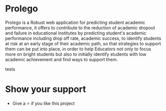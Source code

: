 # Prolego

Prolego is a Robust web application for predicting student academic performance, it offers to contribute to the reduction of academic dropout and failure in educational institutes by predicting student's academic performance including drop off rate, academic success, to identify students at risk at an early stage of their academic path, so that strategies to support them can be put into place, in order to help Educators not only to focus more on bright students but also to initially identify students with low academic achievement and find ways to support them.

tests

# Show your support

- Give a :star: if you like this project
